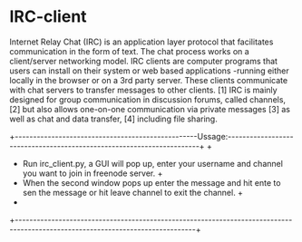 # IRC-client
Internet Relay Chat (IRC) is an application layer protocol that facilitates communication in the form of text. 
The chat process works on a client/server networking model. 
IRC clients are computer programs that users can install on their system or web based applications 
-running either locally in the browser or on a 3rd party server. 
These clients communicate with chat servers to transfer messages to other clients.
[1] IRC is mainly designed for group communication in discussion forums, called channels,
[2] but also allows one-on-one communication via private messages
[3] as well as chat and data transfer,
[4] including file sharing.

+--------------------------------------------------Ussage:----------------------------------------------------------------------+
+
+  Run irc_client.py, a GUI will pop up, enter your username and channel you want to join in freenode server.                   +
+  When the second window pops up enter the message and hit ente to sen the message or hit leave channel to exit the channel.   +
+
+-------------------------------------------------------------------------------------------------------------------------------+
